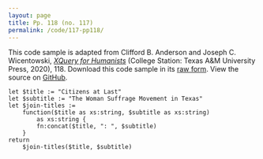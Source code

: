 ```yaml
---
layout: page
title: Pp. 118 (no. 117)
permalink: /code/117-pp118/
---
```


This code sample is adapted from Clifford B. Anderson and Joseph C. Wicentowski, 
[_XQuery for Humanists_](/) (College Station: Texas A&M University Press, 2020), 118. 
Download this code sample in its [raw form](/code/117-pp118/117-pp118.xq).
View the source on [GitHub](https://github.com/coding4humanists/xquery4humanists/blob/release/code/117-pp118/117-pp118.xq).

```xquery
let $title := "Citizens at Last"
let $subtitle := "The Woman Suffrage Movement in Texas"
let $join-titles :=
    function($title as xs:string, $subtitle as xs:string)
        as xs:string {
        fn:concat($title, ": ", $subtitle)
    }
return
    $join-titles($title, $subtitle)
```  
